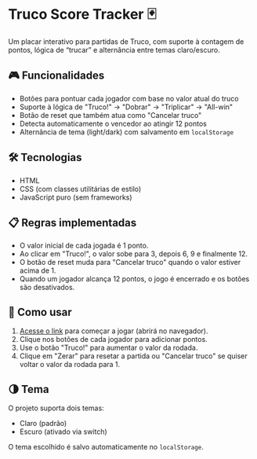 # Truco Score Tracker 🃏

Um placar interativo para partidas de Truco, com suporte à contagem de pontos, lógica de “trucar” e alternância entre temas claro/escuro.

## 🎮 Funcionalidades

- Botões para pontuar cada jogador com base no valor atual do truco
- Suporte à lógica de "Truco!" → "Dobrar" → "Triplicar" → "All-win"
- Botão de reset que também atua como "Cancelar truco"
- Detecta automaticamente o vencedor ao atingir 12 pontos
- Alternância de tema (light/dark) com salvamento em `localStorage`

## 🛠️ Tecnologias

- HTML
- CSS (com classes utilitárias de estilo)
- JavaScript puro (sem frameworks)

## 📋 Regras implementadas

- O valor inicial de cada jogada é 1 ponto.
- Ao clicar em "Truco!", o valor sobe para 3, depois 6, 9 e finalmente 12.
- O botão de reset muda para "Cancelar truco" quando o valor estiver acima de 1.
- Quando um jogador alcança 12 pontos, o jogo é encerrado e os botões são desativados.

## 🧪 Como usar

1. [Acesse o link](https://pedrol-cs.github.io/Truco-score-tracker) para começar a jogar (abrirá no navegador).
2. Clique nos botões de cada jogador para adicionar pontos.
3. Use o botão "Truco!" para aumentar o valor da rodada.
4. Clique em "Zerar" para resetar a partida ou "Cancelar truco" se quiser voltar o valor da rodada para 1.

## 🌗 Tema

O projeto suporta dois temas:
- Claro (padrão)
- Escuro (ativado via switch)

O tema escolhido é salvo automaticamente no `localStorage`.
